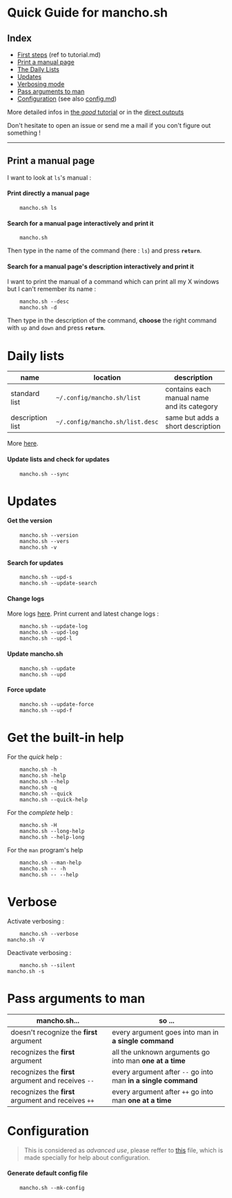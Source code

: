 # Quick Guide for mancho.sh

## Index

* [First steps](https://github.com/lapingenieur/mancho.sh/blob/master/docs/tutorial.md#first-steps) (ref to tutorial.md)
* [Print a manual page](#print-a-manual-page)
* [The Daily Lists](#daily-lists)
* [Updates](#updates)
* [Verbosing mode](#verbose)
* [Pass arguments to man](#pass-arguments-to-man)
* [Configuration](#configuration) (see also [config.md](./config.md))

More detailed infos in [the *good* tutorial](./tutorial.md) or in the [direct outputs](./output/)

Don't hesitate to open an issue or send me a mail if you con't figure out something !

---

## Print a manual page

I want to look at `ls`'s manual :

#### Print directly a manual page

        mancho.sh ls

#### Search for a manual page interactively and print it

        mancho.sh

Then type in the name of the command (here : `ls`) and press **`return`**.

#### Search for a manual page's description interactively and print it

I want to print the manual of a command which can print all my X windows but I can't remember its name :

        mancho.sh --desc
        mancho.sh -d

Then type in the description of the command, **choose** the right command with `up` and `down` and press **`return`**.

# Daily lists

| name             | location                        | description                                |
|------------------|---------------------------------|--------------------------------------------|
| standard list    | `~/.config/mancho.sh/list`      | contains each manual name and its category |
| description list | `~/.config/mancho.sh/list.desc` | same but adds a short description          |

More [here](./tutorial.md#daily-lists).

#### Update lists and check for updates

        mancho.sh --sync

# Updates

#### Get the version

        mancho.sh --version
        mancho.sh --vers
        mancho.sh -v

#### Search for updates

        mancho.sh --upd-s
        mancho.sh --update-search

#### Change logs

More logs [here](../global_change_logs.md). Print current and latest change logs :

        mancho.sh --update-log
        mancho.sh --upd-log
        mancho.sh --upd-l

#### Update mancho.sh

        mancho.sh --update
        mancho.sh --upd

#### Force update

        mancho.sh --update-force
        mancho.sh --upd-f

# Get the built-in help

For the *quick* help :

        mancho.sh -h
        mancho.sh -help
        mancho.sh --help
        mancho.sh -q
        mancho.sh --quick
        mancho.sh --quick-help

For the *complete* help :

        mancho.sh -H
        mancho.sh --long-help
        mancho.sh --help-long

For the `man` program's help

        mancho.sh --man-help
       	mancho.sh -- -h
        mancho.sh -- --help

# Verbose

Activate verbosing :

        mancho.sh --verbose
	mancho.sh -V

Deactivate verbosing :

        mancho.sh --silent
	mancho.sh -s

# Pass arguments to man

| mancho.sh...                                        | so ...                                                        |
|-----------------------------------------------------|---------------------------------------------------------------|
| doesn't recognize the **first** argument            | every argument goes into man in **a single command**          |
| recognizes the **first** argument                   | all the unknown arguments go into man **one at a time**       |
| recognizes the **first** argument and receives `--` | every argument after `--` go into man **in a single command** |
| recognizes the **first** argument and receives `++` | every argument after `++` go into man **one at a time**       |

# Configuration

> This is considered as *advanced use*, please reffer to [this](./config.md) file, which is made specially for help about configuration.

#### Generate default config file

        mancho.sh --mk-config
